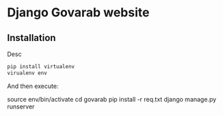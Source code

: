 # Django Govarab website
## Installation

Desc
```python
pip install virtualenv
virualenv env
```

And then execute:

source env/bin/activate
cd govarab
pip install -r req.txt
django manage.py runserver
